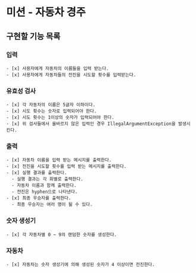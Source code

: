 # 미션 - 자동차 경주

## 구현할 기능 목록
  ### 입력
    - [x] 사용자에게 자동차의 이름들을 입력 받는다.
    - [x] 사용자에게 자동차들의 전진을 시도할 횟수를 입력받는다.
  ### 유효성 검사
    - [x] 각 자동차의 이름은 5글자 이하이다.
    - [x] 시도 횟수는 숫자로 입력되어야 한다.
    - [x] 시도 횟수는 1이상의 숫자가 입력되어야 한다.
    - [x] 위 검사들에서 올바르지 않은 입력인 경우 IllegalArgumentException을 발생시킨다.
  ### 출력
    - [x] 자동차 이름을 입력 받는 메시지를 출력한다.
    - [x] 전진을 시도할 횟수를 입력 받는 메시지를 출력한다.
    - [x] 실행 결과를 출력한다.
      - 실행 결과는 각 회별로 출력한다.
      - 자동차 이름과 함께 출력한다.
      - 전진은 hyphen으로 나타낸다.
    - [x] 최종 우승자를 출력한다.
      - 최종 우승자는 여러 명이 될 수 있다.
  ### 숫자 생성기
    - [x] 각 자동차별 0 ~ 9의 랜덤한 숫자를 생성한다.
  ### 자동차
    - [x] 자동차는 숫자 생성기에 의해 생성된 숫자가 4 이상이면 전진한다.
    
